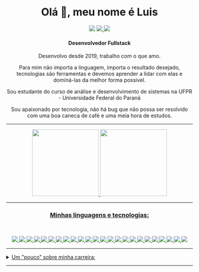 <div align="center">
    <h1>Olá 👋, meu nome é Luis</h1>
    <a target="_blank" href="https://api.whatsapp.com/send?phone=5541998017981&text=Ol%C3%A1%20Luis%2C%20vim%20pelo%20seu%20github"><img src="https://img.shields.io/badge/WHATSAPP-%2325D366.svg?&style=for-the-badge&logo=whatsapp&logoColor=white"/></a> 
    <a target="_blank" href="https://www.linkedin.com/in/luis19nn/"><img src="https://img.shields.io/badge/linkedin-%230077B5.svg?&style=for-the-badge&logo=linkedin&logoColor=white" /> </a> 
    <a href="mailto:luis19nn@gmail.com"> <img src="https://img.shields.io/badge/Gmail-D14836?style=for-the-badge&logo=gmail&logoColor=white"></a> 
    <h4>
        Desenvolvedor Fullstack
    </h4>
    <p> Desenvolvo desde 2019, trabalho com o que amo. </p>
    <p> Para mim não importa a linguagem, importa o resultado desejado, tecnologias são ferramentas e devemos aprender a lidar com elas e dominá-las da melhor forma possivel.</p>
    <p> Sou estudante do curso de análise e desenvolvimento de sistemas na UFPR - Universidade Federal do Paraná </p>
    <p> Sou apaixonado por tecnologia, não há bug que não possa ser resolvido com uma boa caneca de café e uma meia hora de estudos.</p>
    
<hr>

<div>
  <a href="https://github.com/luis19nn">
  <img height="180em" src="https://github-readme-stats.vercel.app/api?username=luis19nn&show_icons=true&theme=vue&include_all_commits=true&count_private=true&show_icons=true"/>
  <img height="180em" src="https://github-readme-stats.vercel.app/api/top-langs/?username=luis19nn&layout=compact&langs_count=10&theme=vue"/>
</div>
    
<hr>

### Minhas linguagens e tecnologias:
<br>

![](https://img.shields.io/badge/JavaScript-F7DF1E?style=for-the-badge&logo=javascript&logoColor=black)
![](https://img.shields.io/badge/React-20232A?style=for-the-badge&logo=react&logoColor=61DAFB)
![](https://img.shields.io/badge/Redux-593D88?style=for-the-badge&logo=redux&logoColor=white)
![](https://img.shields.io/badge/React_Native-20232A?style=for-the-badge&logo=react&logoColor=61DAFB)
![](https://img.shields.io/badge/Node.js-43853D?style=for-the-badge&logo=node.js&logoColor=white)
![](https://img.shields.io/badge/C-00599C?style=for-the-badge&logo=c&logoColor=white)
![](https://img.shields.io/badge/Java-ED8B00?style=for-the-badge&logo=java&logoColor=white)
![](https://img.shields.io/badge/MySQL-00000F?style=for-the-badge&logo=mysql&logoColor=white)
![](https://img.shields.io/badge/PostgreSQL-316192?style=for-the-badge&logo=postgresql&logoColor=white)
![](https://img.shields.io/badge/MongoDB-4EA94B?style=for-the-badge&logo=mongodb&logoColor=white)
![](https://img.shields.io/badge/Bootstrap-563D7C?style=for-the-badge&logo=bootstrap&logoColor=white)
![](https://img.shields.io/badge/styled--components-DB7093?style=for-the-badge&logo=styled-components&logoColor=white)
![](https://img.shields.io/badge/Shell_Script-121011?style=for-the-badge&logo=gnu-bash&logoColor=white)
![](https://img.shields.io/badge/Figma-F24E1E?style=for-the-badge&logo=figma&logoColor=white)
![](https://img.shields.io/badge/Markdown-000000?style=for-the-badge&logo=markdown&logoColor=white)
![](https://img.shields.io/badge/HTML5-E34F26?style=for-the-badge&logo=html5&logoColor=white)
![](https://img.shields.io/badge/CSS3-1572B6?style=for-the-badge&logo=css3&logoColor=white)
![](https://img.shields.io/badge/Sass-CC6699?style=for-the-badge&logo=sass&logoColor=white)
![](https://img.shields.io/badge/Linux-white?style=for-the-badge&logo=linux&logoColor=black)
![](https://img.shields.io/badge/ubuntu-557C94?style=for-the-badge&logo=ubuntu&logoColor=white)
![](https://img.shields.io/badge/Docker-2CA5E0?style=for-the-badge&logo=docker&logoColor=white)
![](https://img.shields.io/badge/Git-F05032?style=for-the-badge&logo=git&logoColor=white)
![](https://img.shields.io/badge/Postman-FF6C37?style=for-the-badge&logo=Postman&logoColor=white)
![](https://img.shields.io/badge/Netlify-00C7B7?style=for-the-badge&logo=netlify&logoColor=white)
    
    
<hr>

</div>

<details>
    <summary>Um "pouco" sobre minha carreira:</summary>
    <br>
    <p>Iniciei na área da programação em 2019, quando passei no curso de ADS, já hávia tentado a sorte em desenvolvimento de jogos, com java e C#, e feito um projeto de ensino médio utilizando arduino para alimentar uma bobina de tesla que tocava musicas, mas nada que chegasse perto do mundo que se abriu em minha frente naquele ano, e que ano louco foi aquele.</p>
    <p>Comecei aprendendo o Pascal, sempre ouço reclamação de quem estava comigo na sala, aprendendo uma linguagem "tão defasada", muitos até hoje se queixam que queriam ter aprendido python, js, ou alguma outra linguagem que seja mais atual, nunca vou entender essa sensação, Pascal foi por quase 20 anos uma das linguagens mais utilizadas no mundo, ele funciona, faz o que se espera que faça, e já foi util pra caramba para muita gente, e desde esse ponto, para mim, o que me importa não é a linguagem, mas sim os problemas que ela pode resolver, se eu não souber uma linguagem, e ela tiver uma lógica diferente de tudo aquilo que conheço, meu impeto é estudar, até que a domine.</p>
    <p>Meu primeiro estágio foi simples, foi rápido, foi uma introdução aceitável, trabalhei como ajudante de web design, trabalhando com uma framework baseada em laravel, a october, não havia muito código, não haviam grandes dificuldades, o que era incrivel para alguém que só sabia pascal, html e um pouco de CSS, saí dali um mês depois por falta de demandas do escritório, sabendo LESS e um pouco do PHP.</p>
    <p>Tive uma pequena ajuda em meu segundo estágio, uma indicação, o sistema era grande, e feito em uma framework totalmente nova aos meus olhos, o YII, que já é antigo, mas faz o que é preciso, é atualizado e relativamente seguro, não foi nada fácil aprender ele no inicio, eu não sabia tanto de PHP ainda, mas aprendi, após 6 meses eu já tinha facilidade para entregar boa parte das minhas tarefas, e tinha aprendido a pedir ajuda.</p>
    <p>Após seis meses, meu contrato foi fechado, com o inicio da pandemia, estágiarios não podiam trabalhar remotamente. </p>
    <p>Entrei para minha segunda empresa em 2020, após a alteração permitindo o home-office para estágiarios, após uma semana fui contratado, ali aprendi VUE, lumen, melhorei meus conhecimentos com o git, e aprendi infinitas coisas novas, melhorando cada dia mais, e é isto que me faz ser apaixonado pela tecnologia, aprender, melhorar o tempo todo, e poder ajudar alguém com meu trabalho. </p>
    <p>Comecei a realizar trabalhos freelance em 2021, então saí de meu emprego, para me manter totalmente em home office, e buscar novos desafios, gosto do escritório, mas morar longe do centro da capital me fazia pegar muitas horas de ônibus, que agora utilizo para meus estudos, atualmente estou estudando javascript e python, buscando me aprofundar mais nestas linguagens que já possuo um bom nível, mas não tanto quanto gostaria.</p>
    <p>Passei pela Ecritel do Brasil, trabalhando com Tecnologias muito atuais, Vue3 e nuxt, atuando com criação de interfaces pixel perfect, até receber minha primeira proposta para o exterior.</p>
    <p>Atualmente estou na MAVTEK, uma empresa incrivel com colegas idem, trabalho com o bom e velho PHP, o ambiente é muito descontraido e relaxado, muito diferente de qualquer experiência aqui no Brasil, e ainda estou aprendendo a lidar com tanta diferença cultural, mas é uma experiência incrivel</p>
    <p>Universidade? Assunto espinhoso, não estou fazendo as aulas que estou registrado neste final de 2021, e estou de olho em um curso diferente, e muito mais tecnico, que acredito que poderá expandir ainda mais meus horizontes, mas isso ainda é só uma possibilidade.</p>
</details>

<hr>
